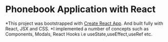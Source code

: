 # Phonebook Application with React

*This project was bootstrapped with [Create React App](https://github.com/facebook/create-react-app). And built fully with React, JSX and CSS.
*I implemented a number of concepts such as Components, Modals, React Hooks i.e useState,useEffect,useRef etc.
